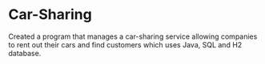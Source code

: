 # Car-Sharing
Created a program that manages a car-sharing service allowing companies to rent out their cars and find customers which uses Java, SQL and H2 database.
